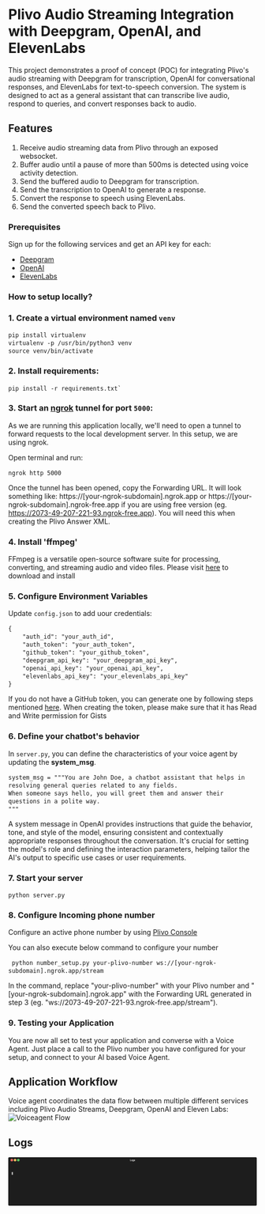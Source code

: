 # Plivo Audio Streaming Integration with Deepgram, OpenAI, and ElevenLabs

This project demonstrates a proof of concept (POC) for integrating Plivo's audio streaming with Deepgram for transcription, OpenAI for conversational responses, and ElevenLabs for text-to-speech conversion. The system is designed to act as a general assistant that can transcribe live audio, respond to queries, and convert responses back to audio.

## Features

1. Receive audio streaming data from Plivo through an exposed websocket.
2. Buffer audio until a pause of more than 500ms is detected using voice activity detection.
3. Send the buffered audio to Deepgram for transcription.
4. Send the transcription to OpenAI to generate a response.
5. Convert the response to speech using ElevenLabs.
6. Send the converted speech back to Plivo.

### Prerequisites
Sign up for the following services and get an API key for each:
* [Deepgram](https://console.deepgram.com/signup)
* [OpenAI](https://platform.openai.com/signup)
* [ElevenLabs](https://elevenlabs.io/app/sign-up)

### How to setup locally?

### 1. Create a virtual environment named `venv`
```
pip install virtualenv
virtualenv -p /usr/bin/python3 venv
source venv/bin/activate
```

### 2. Install requirements: 
```
pip install -r requirements.txt`
```

### 3. Start an [ngrok](https://ngrok.com) tunnel for port `5000`:
As we are running this application locally, we'll need to open a tunnel to forward requests to the local development server. In this setup, we are using ngrok.

Open terminal and run:
```
ngrok http 5000
```
Once the tunnel has been opened, copy the Forwarding URL. It will look something like: https://[your-ngrok-subdomain].ngrok.app or https://[your-ngrok-subdomain].ngrok-free.app if you are using free version (eg. https://2073-49-207-221-93.ngrok-free.app). You will need this when creating the Plivo Answer XML.

### 4. Install 'ffmpeg'
FFmpeg is a versatile open-source software suite for processing, converting, and streaming audio and video files. Please visit [here](https://www.ffmpeg.org/download.html) to download and install

### 5. Configure Environment Variables
Update `config.json` to add uour credentials:
```
{
    "auth_id": "your_auth_id",
    "auth_token": "your_auth_token",
    "github_token": "your_github_token",
    "deepgram_api_key": "your_deepgram_api_key",
    "openai_api_key": "your_openai_api_key",
    "elevenlabs_api_key": "your_elevenlabs_api_key"
}
```
If you do not have a GitHub token, you can generate one by following steps mentioned [here](https://docs.github.com/en/authentication/keeping-your-account-and-data-secure/managing-your-personal-access-tokens). When creating the token, please make sure that it has Read and Write permission for Gists

### 6. Define your chatbot's behavior
In `server.py`, you can define the characteristics of your voice agent by updating the **system_msg**.
```
system_msg = """You are John Doe, a chatbot assistant that helps in resolving general queries related to any fields.
When someone says hello, you will greet them and answer their questions in a polite way.
"""
```
A system message in OpenAI provides instructions that guide the behavior, tone, and style of the model, ensuring consistent and contextually appropriate responses throughout the conversation. It's crucial for setting the model's role and defining the interaction parameters, helping tailor the AI's output to specific use cases or user requirements.

### 7. Start your server
```
python server.py
```

### 8. Configure Incoming phone number
Configure an active phone number by using  [Plivo Console](https://console.plivo.com/active-phone-numbers/)

You can also execute below command to configure your number
```commandline
 python number_setup.py your-plivo-number ws://[your-ngrok-subdomain].ngrok.app/stream
```
In the command, replace "your-plivo-number" with your Plivo number and "[your-ngrok-subdomain].ngrok.app" with the Forwarding URL generated in step 3 (eg. "ws://2073-49-207-221-93.ngrok-free.app/stream").

### 9. Testing your Application
You are now all set to test your application and converse with a Voice Agent. Just place a call to the Plivo number you have configured for your setup, and connect to your AI based Voice Agent.

## Application Workflow
Voice agent coordinates the data flow between multiple different services including Plivo Audio Streams, Deepgram, OpenAI and Eleven Labs:
![Voiceagent Flow](./Workflow.png)

## Logs
![Logs](./demo.gif)
